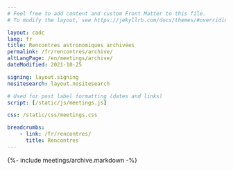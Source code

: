 ```yaml
---
# Feel free to add content and custom Front Matter to this file.
# To modify the layout, see https://jekyllrb.com/docs/themes/#overriding-theme-defaults

layout: cadc
lang: fr
title: Rencontres astronomiques archivées
permalink: /fr/rencontres/archive/
altLangPage: /en/meetings/archive/
dateModified: 2021-10-25

signing: layout.signing
nositesearch: layout.nositesearch

# Used for post label formatting (dates and links)
script: [/static/js/meetings.js]

css: /static/css/meetings.css

breadcrumbs:
    - link: /fr/rencontres/
      title: Rencontres
---
```


{%- include meetings/archive.markdown -%}